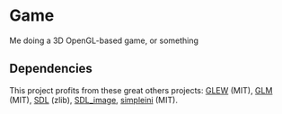 # Game
Me doing a 3D OpenGL-based game, or something

## Dependencies

This project profits from these great others projects: 
[GLEW](https://github.com/nigels-com/glew) (MIT),
[GLM](https://github.com/g-truc/glm) (MIT),
[SDL](https://hg.libsdl.org/SDL/) (zlib),
[SDL_image](https://hg.libsdl.org/SDL_image/),
[simpleini](https://github.com/brofield/simpleini) (MIT).
